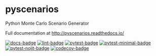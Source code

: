 pyscenarios
===========
Python Monte Carlo Scenario Generator

Full documentation at http://pyscenarios.readthedocs.io/

[![docs-badge](https://github.com/crusaderky/pyscenarios/workflows/Documentation/badge.svg)](https://github.com/crusaderky/pyscenarios/actions)
[![lint-badge](https://github.com/crusaderky/pyscenarios/workflows/Lint/badge.svg)](https://github.com/crusaderky/pyscenarios/actions)
[![pytest-badge](https://github.com/crusaderky/pyscenarios/workflows/Test%20latest/badge.svg)](https://github.com/crusaderky/pyscenarios/actions)
[![pytest-minimal-badge](https://github.com/crusaderky/pyscenarios/workflows/Test%20minimal/badge.svg)](https://github.com/crusaderky/pyscenarios/actions)
[![pytest-nojit-badge](https://github.com/crusaderky/pyscenarios/workflows/Test%20without%20JIT/badge.svg)](https://github.com/crusaderky/pyscenarios/actions)
[![codecov-badge](https://codecov.io/gh/crusaderky/pyscenarios/branch/master/graph/badge.svg)](https://codecov.io/gh/crusaderky/pyscenarios/branch/master)
